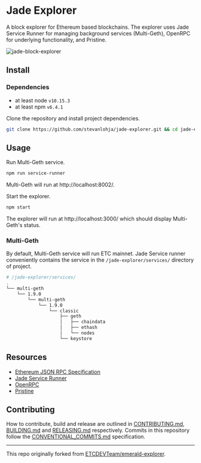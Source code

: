# Jade Explorer

A block explorer for Ethereum based blockchains. The explorer uses Jade Service Runner for managing background services (Multi-Geth), OpenRPC for underlying functionality, and Pristine.

![jade-block-explorer](https://user-images.githubusercontent.com/364566/60309177-5a450300-9901-11e9-8d97-473babe63aed.gif)

## Install

### Dependencies

- at least node `v10.15.3`
- at least npm `v6.4.1`

Clone the repository and install project dependencies.

```bash
git clone https://github.com/stevanlohja/jade-explorer.git && cd jade-explorer && npm install
```

## Usage

Run Multi-Geth service.

```bash
npm run service-runner
```

Multi-Geth will run at http://localhost:8002/.

Start the explorer.

```bash
npm start
```

The explorer will run at http://localhost:3000/ which should display Multi-Geth's status.

### Multi-Geth

By default, Multi-Geth service will run ETC mainnet. Jade Service runner conveniently contains the service in the `/jade-explorer/services/` directory of project.

```bash
# /jade-explorer/services/
.
└── multi-geth
    └── 1.9.0
        └── multi-geth
            └── 1.9.0
                └── classic
                    ├── geth
                    │   ├── chaindata
                    │   ├── ethash
                    │   └── nodes
                    └── keystore
```

## Resources

- [Ethereum JSON RPC Specification](https://github.com/etclabscore/ethereum-json-rpc-specification)
- [Jade Service Runner](https://github.com/etclabscore/jade-service-runner)
- [OpenRPC](https://open-rpc.org)
- [Pristine](https://github.com/etclabscore/pristine)

## Contributing

How to contribute, build and release are outlined in [CONTRIBUTING.md](CONTRIBUTING.md), [BUILDING.md](BUILDING.md) and [RELEASING.md](RELEASING.md) respectively. Commits in this repository follow the [CONVENTIONAL_COMMITS.md](CONVENTIONAL_COMMITS.md) specification.

---

This repo originally forked from [ETCDEVTeam/emerald-explorer](https://github.com/ETCDEVTeam/emerald-explorer).
